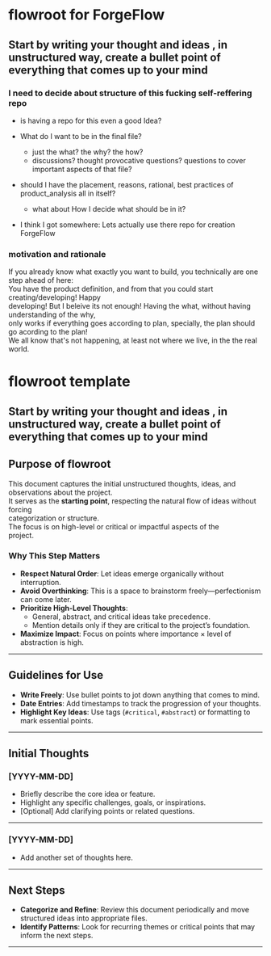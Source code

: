# flowroot for ForgeFlow
## Start by writing your thought and ideas , in unstructured way, create a bullet point of everything that comes up to your mind
### I need to decide about structure of this fucking self-reffering repo

- is having a repo for this even a good Idea?
- What do I want to be in the final file?
  - just the what? the why? the how? 
  - discussions? thought provocative questions? questions to cover important aspects of that file?
- should I have the placement, reasons, rational, best practices of product_analysis all in itself?
  - what about How I decide what should be in it? 


- I think I got somewhere: Lets actually use there repo for creation ForgeFlow


### motivation and rationale 
 If you already know what exactly you want to build, you technically are one step ahead of here:  
You have the product definition, and from that you could start creating/developing! Happy  
developing! But I beleive its not enough! Having the what, without having understanding of the why,  
only works if everything goes according to plan, specially, the plan should go acording to the plan!  
We all know that's not happening, at least not where we live, in the the real world. 


# flowroot template
## Start by writing your thought and ideas , in unstructured way, create a bullet point of everything that comes up to your mind
## Purpose of flowroot
This document captures the initial unstructured thoughts, ideas, and observations about the project.  
It serves as the **starting point**, respecting the natural flow of ideas without forcing   
categorization or structure.   
The focus is on high-level or critical or impactful aspects of the   
project.



### Why This Step Matters
- **Respect Natural Order**: Let ideas emerge organically without interruption.
- **Avoid Overthinking**: This is a space to brainstorm freely—perfectionism can come later.
- **Prioritize High-Level Thoughts**:
  - General, abstract, and critical ideas take precedence.
  - Mention details only if they are critical to the project’s foundation.
- **Maximize Impact**: Focus on points where importance × level of abstraction is high.

---

## Guidelines for Use
- **Write Freely**: Use bullet points to jot down anything that comes to mind.
- **Date Entries**: Add timestamps to track the progression of your thoughts.
- **Highlight Key Ideas**: Use tags (`#critical`, `#abstract`) or formatting to mark essential points.

---

## Initial Thoughts

### [YYYY-MM-DD]
- Briefly describe the core idea or feature.
- Highlight any specific challenges, goals, or inspirations.
- [Optional] Add clarifying points or related questions.

---

### [YYYY-MM-DD]
- Add another set of thoughts here.

---

## Next Steps
- **Categorize and Refine**: Review this document periodically and move structured ideas into appropriate files.
- **Identify Patterns**: Look for recurring themes or critical points that may inform the next steps.

---

